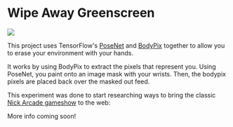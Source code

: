# Wipe Away Greenscreen

![](https://media.giphy.com/media/UW2ajjFyi4WCnMQxNg/source.gif)

This project uses TensorFlow's [PoseNet](https://github.com/tensorflow/tfjs-models/tree/master/posenet) and [BodyPix](https://github.com/tensorflow/tfjs-models/tree/master/body-pix) together to allow you to erase your environment with your hands.

It works by using BodyPix to extract the pixels that represent you. Using PoseNet, you paint onto an image mask with your wrists. Then, the bodypix pixels are placed back over the masked out feed.

This experiment was done to start researching ways to bring the classic [Nick Arcade gameshow](https://www.youtube.com/watch?v=nSCFlafbXBs) to the web:

More info coming soon!